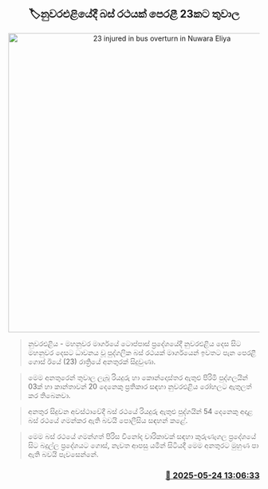 <p align='center'><b><h2 align='center' title='23 injured in bus overturn in Nuwara Eliya'>🏷නුවරඑළියේදී බස් රථයක් පෙරළී 23කට තුවාල</h2></b></p>
<p align='center'><img src='https://helakuru.sgp1.cdn.digitaloceanspaces.com/esana/images/lib/accident-new.jpg' width='600' alt='23 injured in bus overturn in Nuwara Eliya'></p>

> නුවරඑළිය - මහනුවර මාර්ගයේ ටොප්පාස් ප්‍රදේශයේදී නුවරඑළිය දෙස සිට මහනුවර දෙසට ධාවනය වූ පුද්ගලික බස් රථයක් මාර්ගයෙන් ඉවතට පැන පෙරළී ගොස් ඊයේ (23) රාත්‍රියේ අනතුරක් සිදුවුණා.

> මෙම අනතුරෙන් තුවාල ලැබූ රියදුරු හා කොන්දොස්තර ඇතුළු පිරිමි පුද්ගලයින් 03ක් හා කාන්තාවන් 20 දෙනෙකු ප්‍රතිකාර සඳහා නුවරඑළිය රෝහලට ඇතුලත් කර තිබෙනවා.

> අනතුර සිදුවන අවස්ථාවේදී බස් රථයේ රියදුරු ඇතුළු පුද්ගයින් 54 දෙනෙකු අදාළ බස් රථයේ ගමන්කර ඇති බවයි පොලීසිය සඳහන් කළේ.

> මෙම බස් රථයේ ගමන්ගත් පිරිස විනෝද චාරිකාවක් සඳහා කුරුණෑගල ප්‍රදේශයේ සිට බදුල්ල ප්‍රදේශයට ගොස්, නැවත ආපසු යමින් සිටියදී මෙම අනතුරට මුහුණ පා ඇති බවයි පැවසෙන්නේ.



<h3 align='right'><a href='https://www.helakuru.lk/esana/p/110402/'>📅 2025-05-24 13:06:33</a></h3>
